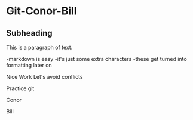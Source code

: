 # Git-Conor-Bill

## Subheading
This is a paragraph of text.

-markdown is easy
-it's just some extra characters
-these get turned into formatting later on

Nice Work
Let's avoid conflicts


Practice git

Conor

Bill



